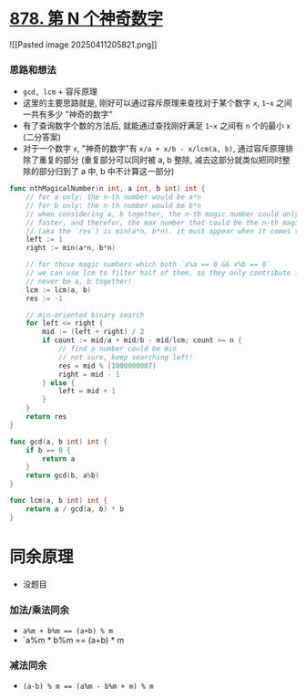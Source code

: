 # [878. 第 N 个神奇数字](https://leetcode.cn/problems/nth-magical-number/)
![[Pasted image 20250411205821.png]]

### 思路和想法
- `gcd, lcm` + 容斥原理
- 这里的主要思路就是, 刚好可以通过容斥原理来查找对于某个数字 `x`, `1~x` 之间一共有多少 "神奇的数字"
- 有了查询数字个数的方法后, 就能通过查找刚好满足 `1~x` 之间有 `n` 个的最小 `x` (二分答案)
- 对于一个数字 `x`, "神奇的数字"有 `x/a + x/b - x/lcm(a, b)`, 通过容斥原理排除了重复的部分 (重复部分可以同时被 a, b 整除, 减去这部分就类似把同时整除的部分归到了 a 中, b 中不计算这一部分)
```go
func nthMagicalNumber(n int, a int, b int) int {
	// for a only: the n-th number would be a*n
	// for b only: the n-th number would be b*n
	// when considering a, b together, the n-th magic number could only appear
	// faster, and therefor, the max number that could be the n-th magic number
	// (aka the `res`) is min(a*n, b*n). it must appear when it comes to min(a*n, b*n)
	left := 1
	right := min(a*n, b*n)

	// for those magic numbers which both `x%a == 0 && x%b == 0`
	// we can use lcm to filter half of them, so they only contribute for a or b
	// never be a, b together!
	lcm := lcm(a, b)
	res := -1

	// min-oriented binary search
	for left <= right {
		mid := (left + right) / 2
		if count := mid/a + mid/b - mid/lcm; count >= n {
			// find a number could be min
			// not sure, keep searching left!
			res = mid % (1000000007)
			right = mid - 1
		} else {
			left = mid + 1
		}
	}
	return res
}

func gcd(a, b int) int {
	if b == 0 {
		return a
	}
	return gcd(b, a%b)
}

func lcm(a, b int) int {
	return a / gcd(a, b) * b
}

```

# 同余原理
- 没题目

### 加法/乘法同余
- `a%m + b%m == (a+b) % m`
- `a%m * b%m == (a+b) * m

### 减法同余
- `(a-b) % m == (a%m - b%m + m) % m`
